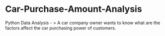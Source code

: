 # Car-Purchase-Amount-Analysis
Python Data Analysis - > A car company owner wants to know what are the factors affect the car purchasing power of customers.
